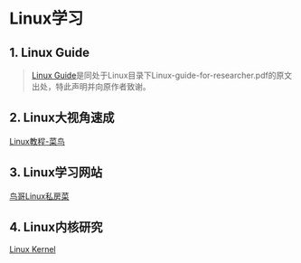 # Linux学习

## 1. Linux Guide

> [Linux Guide](https://github.com/NeoNeuron/Linux-guide-for-researcher)是同处于Linux目录下Linux-guide-for-researcher.pdf的原文出处，特此声明并向原作者致谢。

## 2. Linux大视角速成

[Linux教程-菜鸟](https://www.runoob.com/linux/linux-tutorial.html)

## 3. Linux学习网站

[鸟哥Linux私房菜](https://linux.vbird.org/)

## 4. Linux内核研究

[Linux Kernel](https://www.kernel.org/doc/html/v4.12/index.html)
